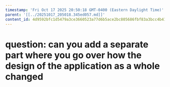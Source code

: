 ```yaml
---
timestamp: 'Fri Oct 17 2025 20:50:18 GMT-0400 (Eastern Daylight Time)'
parent: '[[../20251017_205018.345ed057.md]]'
content_id: 4d9592bfc1d5479a3ce3660523a77d6b5ace2bc805686fbf83a3bcc4b413aab9
---
```


# question: can you add a separate part where you go over how the design of the application as a whole changed
